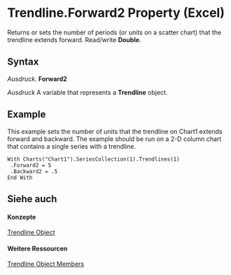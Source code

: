
# Trendline.Forward2 Property (Excel)

Returns or sets the number of periods (or units on a scatter chart) that the trendline extends forward. Read/write  **Double**.


## Syntax

 _Ausdruck_. **Forward2**

 _Ausdruck_ A variable that represents a **Trendline** object.


## Example

This example sets the number of units that the trendline on Chart1 extends forward and backward. The example should be run on a 2-D column chart that contains a single series with a trendline.


```
With Charts("Chart1").SeriesCollection(1).Trendlines(1) 
 .Forward2 = 5 
 .Backward2 = .5 
End With 

```


## Siehe auch


#### Konzepte


[Trendline Object](5c04b065-57f4-a059-7c22-50612bd727ea.md)
#### Weitere Ressourcen


[Trendline Object Members](http://msdn.microsoft.com/library/b63cecc4-6151-f66c-8d73-9f66850046b1%28Office.15%29.aspx)